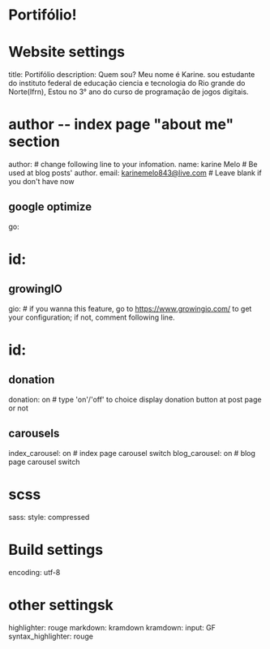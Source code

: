# Portifólio!

# Website settings
title: Portifólio
description: Quem sou? Meu nome é Karine. sou estudante do instituto federal de educação ciencia e tecnologia do Rio grande do Norte(Ifrn), Estou no 3° ano do curso de programação de jogos digitais.

# author -- index page "about me" section
author:  # change following line to your infomation.
  name: karine Melo  # Be used at blog posts' author.
  email: karinemelo843@live.com  # Leave blank if you don't have now

## google optimize
go:
  # id:

## growingIO
gio:  # if you wanna this feature, go to https://www.growingio.com/ to get your configuration; if not, comment following line.
  # id:

## donation
donation: on  # type 'on'/'off' to choice display donation button at post page or not

## carousels
index_carousel: on  # index page carousel switch
blog_carousel: on  # blog page carousel switch

# scss
sass:
  style: compressed

# Build settings
encoding: utf-8

# other settingsk
highlighter: rouge
markdown: kramdown
kramdown:
  input: GF
  syntax_highlighter: rouge
